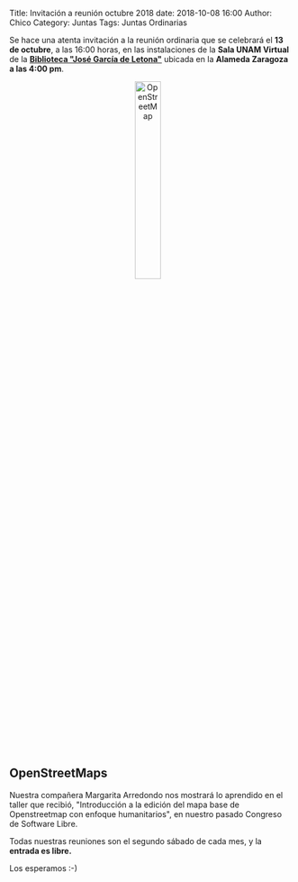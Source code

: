 Title: Invitación a reunión octubre 2018
date: 2018-10-08 16:00
Author:  Chico
Category: Juntas
Tags: Juntas Ordinarias

Se hace una atenta invitación a la reunión ordinaria que se celebrará el __13 de octubre__, a las 16:00 horas, en las instalaciones de la __Sala UNAM Virtual__ de la __[Biblioteca "José García de Letona"](https://www.openstreetmap.org/#map=19/25.54029/-103.44524)__ ubicada en la __Alameda Zaragoza a las 4:00 pm__.

<center>
<a class="img-responsive" href="{attach}2018-10-08-invitacion-reunion-octubre/Openstreetmap_logo.png"><img class="img-responsive" style="width:30%;height:auto;margin-right:12px;" src="{attach}2018-10-08-invitacion-reunion-octubre/Openstreetmap_logo.png" alt="OpenStreetMap" width="325" height="250"></a>
</center>

<!-- break -->

<br />

## OpenStreetMaps

Nuestra compañera Margarita Arredondo nos mostrará lo aprendido en el taller que recibió, "Introducción a la edición del mapa base de Openstreetmap con enfoque humanitarios", en nuestro pasado Congreso de Software Libre.

Todas nuestras reuniones son el segundo sábado de cada mes, y la __entrada es libre.__

Los esperamos :-)
